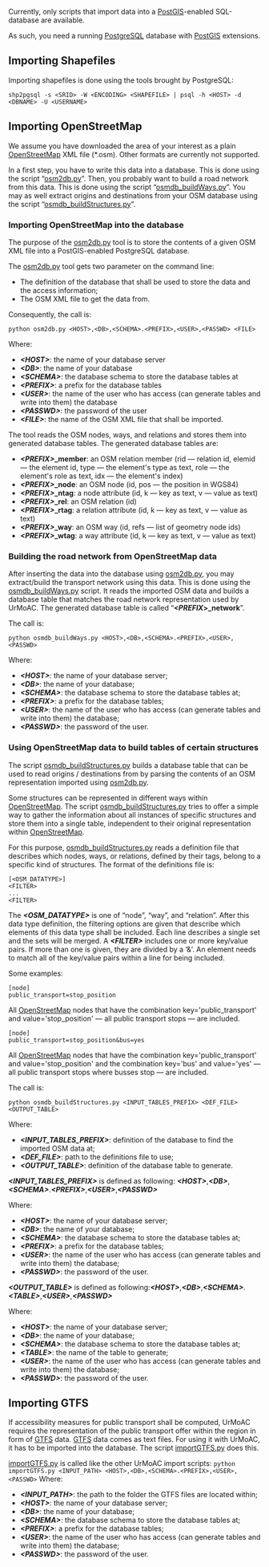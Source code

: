 Currently, only scripts that import data into a [PostGIS](https://postgis.net/)-enabled SQL-database are available.

As such, you need a running [PostgreSQL](https://www.postgresql.org/) database with [PostGIS](https://postgis.net/) extensions.


## Importing Shapefiles
Importing shapefiles is done using the tools brought by PostgreSQL:

```shp2pgsql -s <SRID> -W <ENCODING> <SHAPEFILE> | psql -h <HOST> -d <DBNAME> -U <USERNAME>```

## Importing OpenStreetMap
We assume you have downloaded the area of your interest as a plain [OpenStreetMap](http://www.openstreetmap.org) XML file (*.osm). Other formats are currently not supported.

In a first step, you have to write this data into a database. This is done using the script &ldquo;[osm2db.py](https://github.com/DLR-VF/UrMoAC/blob/master/tools/osm/osm2db.py)&rdquo;. Then, you probably want to build a road network from this data. This is done using the script &ldquo;[osmdb_buildWays.py](https://github.com/DLR-VF/UrMoAC/blob/master/tools/osm/osmdb_buildWays.py)&rdquo;. You may as well extract origins and destinations from your OSM database using the script &ldquo;[osmdb_buildStructures.py](https://github.com/DLR-VF/UrMoAC/blob/master/tools/osm/osmdb_buildStructures.py)&rdquo;.

### Importing OpenStreetMap into the database
The purpose of the [osm2db.py](https://github.com/DLR-VF/UrMoAC/blob/master/tools/osm/osm2db.py) tool is to store the contents of a given OSM XML file into a PostGIS-enabled PostgreSQL database.

The [osm2db.py](https://github.com/DLR-VF/UrMoAC/blob/master/tools/osm/osm2db.py) tool gets two parameter on the command line:

* The definition of the database that shall be used to store the data and the access information;
* The OSM XML file to get the data from.

Consequently, the call is:

```python osm2db.py <HOST>,<DB>,<SCHEMA>.<PREFIX>,<USER>,<PASSWD> <FILE>```

Where:

* ***&lt;HOST&gt;***: the name of your database server
* ***&lt;DB&gt;***: the name of your database
* ***&lt;SCHEMA&gt;***: the database schema to store the database tables at
* ***&lt;PREFIX&gt;***: a prefix for the database tables
* ***&lt;USER&gt;***: the name of the user who has access (can generate tables and write into them) the database
* ***&lt;PASSWD&gt;***: the password of the user
* ***&lt;FILE&gt;***: the name of the OSM XML file that shall be imported.

The tool reads the OSM nodes, ways, and relations and stores them into generated database tables. The generated database tables are:

* <b><i>&lt;PREFIX&gt;</i>_member</b>: an OSM relation member (rid &mdash; relation id, elemid &mdash; the element id, type &mdash; the element&apos;s type as text, role &mdash; the element&apos;s role as text, idx &mdash; the element&apos;s index)
* <b><i>&lt;PREFIX&gt;</i>_node</b>: an OSM node (id, pos &mdash; the position in WGS84)
* <b><i>&lt;PREFIX&gt;</i>_ntag</b>: a node attribute (id, k &mdash; key as text, v &mdash; value as text)
* <b><i>&lt;PREFIX&gt;</i>_rel</b>: an OSM relation (id)
* <b><i>&lt;PREFIX&gt;</i>_rtag</b>: a relation attribute (id, k &mdash; key as text, v &mdash; value as text)
* <b><i>&lt;PREFIX&gt;</i>_way</b>: an OSM way (id, refs &mdash; list of geometry node ids)
* <b><i>&lt;PREFIX&gt;</i>_wtag</b>: a way attribute (id, k &mdash; key as text, v &mdash; value as text)

### Building the road network from OpenStreetMap data
After inserting the data into the database using [osm2db.py](https://github.com/DLR-VF/UrMoAC/blob/master/tools/osm/osm2db.py), you may extract/build the transport network using this data. This is done using the [osmdb_buildWays.py](https://github.com/DLR-VF/UrMoAC/blob/master/tools/osm/osmdb_buildWays.py) script. It reads the imported OSM data and builds a database table that matches the road network representation used by UrMoAC. The generated database table is called &ldquo;<b><i>&lt;PREFIX</i>&gt;_network</b>&rdquo;.

The call is:

```python osmdb_buildWays.py <HOST>,<DB>,<SCHEMA>.<PREFIX>,<USER>,<PASSWD>```

Where:

* ***&lt;HOST&gt;***: the name of your database server;
* ***&lt;DB&gt;***: the name of your database;
* ***&lt;SCHEMA&gt;***: the database schema to store the database tables at;
* ***&lt;PREFIX&gt;***: a prefix for the database tables;
* ***&lt;USER&gt;***: the name of the user who has access (can generate tables and write into them) the database;
* ***&lt;PASSWD&gt;***: the password of the user.

### Using OpenStreetMap data to build tables of certain structures
The script [osmdb_buildStructures.py](https://github.com/DLR-VF/UrMoAC/blob/master/tools/osm/osmdb_buildStructures.py) builds a database table that can be used to read origins / destinations from by parsing the contents of an OSM representation imported using [osm2db.py](https://github.com/DLR-VF/UrMoAC/blob/master/tools/osm/osm2db.py).

Some structures can be represented in different ways within [OpenStreetMap](http://www.openstreetmap.org). The script [osmdb_buildStructures.py](https://github.com/DLR-VF/UrMoAC/blob/master/tools/osm/osmdb_buildStructures.py) tries to offer a simple way to gather the information about all instances of specific structures and store them into a single table, independent to their original representation within [OpenStreetMap](http://www.openstreetmap.org).

For this purpose, [osmdb_buildStructures.py](https://github.com/DLR-VF/UrMoAC/blob/master/tools/osm/osmdb_buildStructures.py) reads a definition file that describes which nodes, ways, or relations, defined by their tags, belong to a specific kind of structures. The format of the definitions file is:

```
[<OSM_DATATYPE>]
<FILTER>
...
<FILTER>
```

The ___&lt;OSM\_DATATYPE&gt;___ is one of &ldquo;node&rdquo;, &ldquo;way&rdquo;, and &ldquo;relation&rdquo;. After this data type definition, the filtering options are given that describe which elements of this data type shall be included. Each line describes a single set and the sets will be merged. A ___&lt;FILTER&gt;___ includes one or more key/value pairs. If more than one is given, they are divided by a &lsquo;&&rsquo;. An element needs to match all of the key/value pairs within a line for being included.

Some examples:

```
[node]
public_transport=stop_position
```

All [OpenStreetMap](http://www.openstreetmap.org) nodes that have the combination key=&apos;public_transport&apos; and value=&apos;stop_position&apos; &mdash; all public transport stops &mdash; are included.


```
[node]
public_transport=stop_position&bus=yes
```

All [OpenStreetMap](http://www.openstreetmap.org) nodes that have the combination key=&apos;public_transport&apos; and value=&apos;stop_position&apos; and the combination key=&apos;bus&apos; and value=&apos;yes&apos; &mdash; all public transport stops where busses stop &mdash; are included.

The call is:

```python osmdb_buildStructures.py <INPUT_TABLES_PREFIX> <DEF_FILE> <OUTPUT_TABLE>```

Where:

* ***&lt;INPUT_TABLES_PREFIX&gt;***: definition of the database to find the imported OSM data at;
* ***&lt;DEF_FILE&gt;***: path to the definitions file to use;
* ***&lt;OUTPUT_TABLE&gt;***: definition of the database table to generate.

***&lt;INPUT_TABLES_PREFIX&gt;*** is defined as following: ***&lt;HOST&gt;***,***&lt;DB&gt;***,***&lt;SCHEMA&gt;***.***&lt;PREFIX&gt;***,***&lt;USER&gt;***,***&lt;PASSWD&gt;***

Where:

* ***&lt;HOST&gt;***: the name of your database server;
* ***&lt;DB&gt;***: the name of your database;
* ***&lt;SCHEMA&gt;***: the database schema to store the database tables at;
* ***&lt;PREFIX&gt;***: a prefix for the database tables;
* ***&lt;USER&gt;***: the name of the user who has access (can generate tables and write into them) the database;
* ***&lt;PASSWD&gt;***: the password of the user.

***&lt;OUTPUT_TABLE&gt;*** is defined as following:***&lt;HOST&gt;***,***&lt;DB&gt;***,***&lt;SCHEMA&gt;***.***&lt;TABLE&gt;***,***&lt;USER&gt;***,***&lt;PASSWD&gt;***

Where:

* ***&lt;HOST&gt;***: the name of your database server;
* ***&lt;DB&gt;***: the name of your database;
* ***&lt;SCHEMA&gt;***: the database schema to store the database tables at;
* ***&lt;TABLE&gt;***: the name of the table to generate;
* ***&lt;USER&gt;***: the name of the user who has access (can generate tables and write into them) the database;
* ***&lt;PASSWD&gt;***: the password of the user.


## Importing GTFS

If accessibility measures for public transport shall be computed, UrMoAC requires the representation of the public transport offer within the region in form of [GTFS](https://developers.google.com/transit/gtfs/) data. [GTFS](https://developers.google.com/transit/gtfs/) data comes as text files. For using it with UrMoAC, it has to be imported into the database. The script [importGTFS.py](https://github.com/DLR-VF/UrMoAC/blob/master/tools/importGTFS.py) does this.

[importGTFS.py](https://github.com/DLR-VF/UrMoAC/blob/master/tools/importGTFS.py) is called like the other UrMoAC import scripts:
```python importGTFS.py <INPUT_PATH> <HOST>,<DB>,<SCHEMA>.<PREFIX>,<USER>,<PASSWD>```
Where:

* ***&lt;INPUT_PATH&gt;***: the path to the folder the GTFS files are located within;
* ***&lt;HOST&gt;***: the name of your database server;
* ***&lt;DB&gt;***: the name of your database;
* ***&lt;SCHEMA&gt;***: the database schema to store the database tables at;
* ***&lt;PREFIX&gt;***: a prefix for the database tables;
* ***&lt;USER&gt;***: the name of the user who has access (can generate tables and write into them) the database;
* ***&lt;PASSWD&gt;***: the password of the user.




